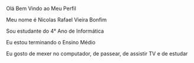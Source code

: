 Olá Bem Vindo ao Meu Perfil

Meu nome é Nicolas Rafael Vieira Bonfim

Sou estudante do 4° Ano de Informática

Eu estou terminando o Ensino Médio

Eu gosto de mexer no computador,
de passear, de assistir TV e de estudar
